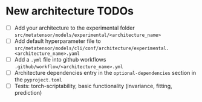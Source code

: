<!-- Describe your new architecture briefly here -->



# New architecture TODOs

- [ ] Add your architecture to the experimental folder
  `src/metatensor/models/experimental/<architecture_name>`
- [ ] Add default hyperparameter file to
  `src/metatensor/models/cli/conf/architecture/experimental.<architecture_name>.yaml`
- [ ] Add a `.yml` file into github workflows `.github/workflow/<architecture_name>.yml`
- [ ] Architecture dependencies entry in the `optional-dependencies` section in the
  `pyproject.toml`
- [ ] Tests: torch-scriptability, basic functionality (invariance, fitting, prediction)
